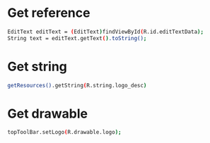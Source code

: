# Get reference

```bash
EditText editText = (EditText)findViewById(R.id.editTextData);
String text = editText.getText().toString();
```

# Get string

```bash
getResources().getString(R.string.logo_desc)
```

# Get drawable

```bash
topToolBar.setLogo(R.drawable.logo);
```